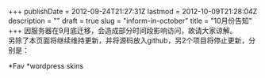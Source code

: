 +++
publishDate = 2012-09-24T21:27:31Z
lastmod = 2012-10-09T21:28:04Z
description = ""
draft = true
slug = "inform-in-october"
title = "10月份告知"
+++
因服务器在9月底迁移，会造成部分时间段影响访问，故请大家谅解。  
另除了本页面将继续维持更新，并将源码放入github，另2个项目将停止更新，分别是：

*Fav *wordpress skins
